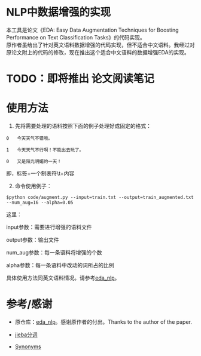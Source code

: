 # NLP中数据增强的实现

本工具是论文《EDA: Easy Data Augmentation Techniques for Boosting Performance on Text Classification Tasks》的代码实现。  
原作者虽给出了针对英文语料数据增强的代码实现，但不适合中文语料。我经过对原论文附上的代码的修改，现在推出这个适合中文语料的数据增强EDA的实现。

# TODO：即将推出 论文阅读笔记

# 使用方法

1. 先将需要处理的语料按照下面的例子处理好成固定的格式：
```
0	今天天气不错哦。

1	今天天气不行啊！不能出去玩了。

0	又是阳光明媚的一天！
```


即，标签+一个制表符\t+内容



2. 命令使用例子：

`$python code/augment.py --input=train.txt --output=train_augmented.txt --num_aug=16 --alpha=0.05`

这里：

input参数：需要进行增强的语料文件

output参数：输出文件

num_aug参数：每一条语料将增强的个数

alpha参数：每一条语料中改动的词所占的比例



具体使用方法同英文语料情况。请参考[eda_nlp](https://github.com/jasonwei20/eda_nlp)。



# 参考/感谢

- 原仓库：[eda_nlp](https://github.com/jasonwei20/eda_nlp)。感谢原作者的付出。Thanks to the author of the paper.

- [jieba分词](https://github.com/fxsjy/jieba)
- [Synonyms](https://github.com/huyingxi/Synonyms)

